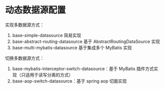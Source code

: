 # 动态数据源配置

实现多数据源方式：
1. base-simple-datasource 简易实现
2. base-abstract-routing-datasource 基于 AbstractRoutingDataSource 实现
3. base-multi-mybatis-datasource 基于集成多个 MyBatis 实现

切换多数据源方式：
1. base-mybatis-interceptor-switch-datasource：基于 MyBatis 插件方式实现（只适用于读写分离的方式）
2. base-aop-switch-datasource：基于 spring aop 切面实现
